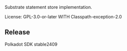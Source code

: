 Substrate statement store implementation.

License: GPL-3.0-or-later WITH Classpath-exception-2.0



## Release

Polkadot SDK stable2409
